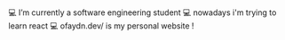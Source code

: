 💻 I’m currently a software engineering student 
💻 nowadays i'm trying to learn react
💻 ofaydn.dev/ is my personal website ! 

<!---
ofaydn/ofaydn is a ✨ special ✨ repository because its `README.md` (this file) appears on your GitHub profile.
You can click the Preview link to take a look at your changes.
--->
